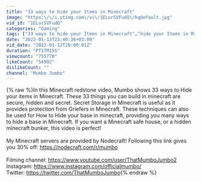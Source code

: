 ```yaml
---
title: "33 ways to hide your Items in Minecraft"
image: "https:\/\/i.ytimg.com\/vi\/1ELurSVFudQ\/hqdefault.jpg"
vid_id: "1ELurSVFudQ"
categories: "Gaming"
tags: ["33 ways to hide your Items in Minecraft","hide your Items in Minecraft","ways to hide your Items in Minecraft"]
date: "2022-01-13T23:40:36+03:00"
vid_date: "2022-01-12T20:00:01Z"
duration: "PT17M15S"
viewcount: "755770"
likeCount: "54902"
dislikeCount: ""
channel: "Mumbo Jumbo"
---
```

{% raw %}In this Minecraft redstone video, Mumbo shows 33 ways to Hide your items in Minecraft. These 33 things you can build in minecraft are secure, hidden and secret. Secret Storage in Minecraft is useful as it provides protection from Griefers in Minecraft. These techniques can also be used for How to Hide your base in minecraft, providing you many ways to hide a base in Minecraft. If you want a Minecraft safe house, or a hidden minecraft bunker, this video is perfect!<br /><br />My Minecraft servers are provided by Nodecraft! Following this link gives you 30% off: <a rel="nofollow" target="blank" href="https://nodecraft.com/r/mumbo">https://nodecraft.com/r/mumbo</a><br /><br />Filming channel: <a rel="nofollow" target="blank" href="https://www.youtube.com/user/ThatMumboJumbo2">https://www.youtube.com/user/ThatMumboJumbo2</a><br />Instagram: <a rel="nofollow" target="blank" href="https://www.instagram.com/officialmumbo/">https://www.instagram.com/officialmumbo/</a><br />Twitter: <a rel="nofollow" target="blank" href="https://twitter.com/ThatMumboJumbo">https://twitter.com/ThatMumboJumbo</a>{% endraw %}
